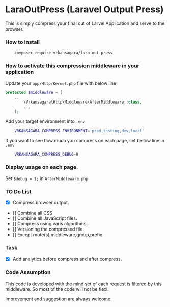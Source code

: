 # LaraOutPress (Laravel Output Press)
This is simply compress your final out of Larvel Application and serve to the browser.

### How to install

~~~bash
	composer require vrkansagara/lara-out-press
~~~

### How to activate this compression middleware in your application

Update your `app/Http/Kernel.php` file with below line

~~~php
protected $middleware = [
	...
        \Vrkansagara\Http\Middleware\AfterMiddleware::class,
    	...
    ];
~~~

Add your target environment into `.env`
~~~bash
    VRKANSAGARA_COMPRESS_ENVIRONMENT='prod,testing,dev,local'
~~~


If you want to see how much you compress on each page, set bellow line in `.env`
~~~bash
    VRKANSAGARA_COMPRESS_DEBUG=0
~~~


### Display usage on each page.

Set `$debug = 1;` in `AfterMiddleware.php`


### TO Do List

- [x] Compress browser output.
- [] Combine all CSS
- [] Combine all JavaScript files.
- [] Compress using varis algorithms.
- [] Versioning the compressed file.
- [] Except route(s),middleware,group,prefix

### Task

- [x] Add analytics before compress and after compress.

### Code Assumption
This code is developed with the mind set of each request is filtered by this middleware. So most of the code will not be flexi.

Improvement and suggestion are always welcome. 
